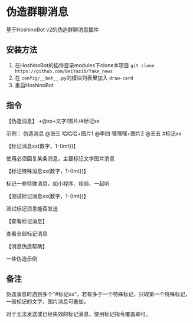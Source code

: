 # 伪造群聊消息

基于HoshinoBot v2的伪造群聊消息插件

## 安装方法

1. 在HoshinoBot的插件目录modules下clone本项目 `git clone https://github.com/BeiYazi0/fake_news`
2. 在 `config/__bot__.py`的模块列表里加入 `draw-card`
3. 重启HoshinoBot

## 指令

【伪造消息】 +@xx+文字/图片/#标记xx

示例：
伪造消息
@张三 哈哈哈+图片1
@李四 嘿嘿嘿+图片2
@王五 #标记xx

【标记消息xx(数字，1-{lmt})】

使用必须回复某条消息，主要标记文字图片消息

【标记特殊消息xx(数字，1-{lmt})】 

标记一些特殊消息，如小程序、视频、一起听

【测试标记消息xx(数字，1-{lmt})】 

测试标记消息能否发送

【查看标记消息】 

查看全部标记消息

【消息伪造帮助】 

一些伪造示例

## 备注

伪造消息时遇到多个"#标记xx"，若有多于一个特殊标记，只取第一个特殊标记，一般标记的文字、图片消息可叠加。

对于无法发送或已经失效的标记消息，使用标记指令覆盖即可。
